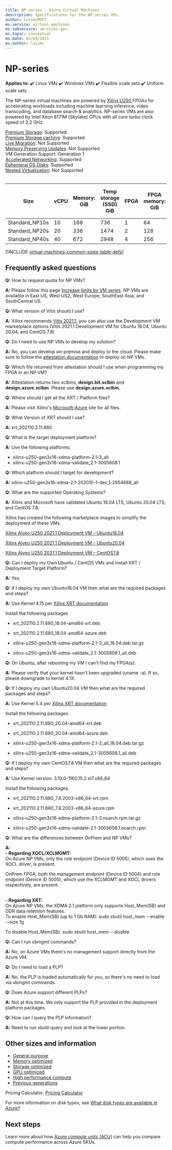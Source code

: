 ```yaml
---
title: NP-series - Azure Virtual Machines
description: Specifications for the NP-series VMs.
author: luismcMSFT
ms.service: virtual-machines
ms.subservice: vm-sizes-gpu
ms.topic: conceptual
ms.date: 02/09/2021
ms.author: luismc
---
```


# NP-series 

**Applies to:** :heavy_check_mark: Linux VMs :heavy_check_mark: Windows VMs :heavy_check_mark: Flexible scale sets :heavy_check_mark: Uniform scale sets

The NP-series virtual machines are powered by [Xilinx U250 ](https://www.xilinx.com/products/boards-and-kits/alveo/u250.html) FPGAs for accelerating workloads including machine learning inference, video transcoding, and database search & analytics. NP-series VMs are also powered by Intel Xeon 8171M (Skylake) CPUs with all core turbo clock speed of 3.2 GHz.

[Premium Storage](premium-storage-performance.md): Supported<br>
[Premium Storage caching](premium-storage-performance.md): Supported<br>
[Live Migration](maintenance-and-updates.md): Not Supported<br>
[Memory Preserving Updates](maintenance-and-updates.md): Not Supported<br>
VM Generation Support: Generation 1<br>
[Accelerated Networking](../virtual-network/create-vm-accelerated-networking-cli.md): Supported<br>
[Ephemeral OS Disks](ephemeral-os-disks.md): Supported<br>
[Nested Virtualization](/virtualization/hyper-v-on-windows/user-guide/nested-virtualization): Not Supported <br>
<br>

| Size | vCPU | Memory: GiB | Temp storage (SSD) GiB | FPGA | FPGA memory: GiB | Max data disks | Max NICs/ Expected network bandwidth (Mbps) | 
|---|---|---|---|---|---|---|---|
| Standard_NP10s | 10 | 168 | 736  | 1 | 64  | 8 | 1 / 7500 | 
| Standard_NP20s | 20 | 336 | 1474 | 2 | 128 | 16 | 2 / 15000 | 
| Standard_NP40s | 40 | 672 | 2948 | 4 | 256 | 32 | 4 / 30000 | 



[!INCLUDE [virtual-machines-common-sizes-table-defs](../../includes/virtual-machines-common-sizes-table-defs.md)]


##  Frequently asked questions

**Q:** How to request quota for NP VMs?

**A:** Please follow this page [Increase limits by VM series](../azure-portal/supportability/per-vm-quota-requests.md). NP VMs are available in East US, West US2, West Europe, SouthEast Asia, and SouthCentral US.

**Q:** What version of Vitis should I use? 

**A:** Xilinx recommends [Vitis 2021.1](https://www.xilinx.com/products/design-tools/vitis/vitis-platform.html), you can also use the Development VM marketplace options (Vitis 2021.1 Development VM for Ubuntu 18.04, Ubuntu 20.04, and CentOS 7.8)

**Q:** Do I need to use NP VMs to develop my solution? 

**A:** No, you can develop on-premise and deploy to the cloud. Please make sure to follow the [attestation documentation](./field-programmable-gate-arrays-attestation.md) to deploy on NP VMs. 

**Q:** Which file returned from attestation should I use when programming my FPGA in an NP VM?

**A:** Attestation returns two xclbins, **design.bit.xclbin** and **design.azure.xclbin**. Please use **design.azure.xclbin**.

**Q:** Where should I get all the XRT / Platform files?

**A:** Please visit Xilinx's [Microsoft-Azure](https://www.xilinx.com/microsoft-azure.html) site for all files.

**Q:** What Version of XRT should I use?

**A:** xrt_202110.2.11.680

**Q:** What is the target deployment platform?

**A:** Use the following platforms.
- xilinx-u250-gen3x16-xdma-platform-2.1-3_all
- xilinx-u250-gen3x16-xdma-validate_2.1-3005608.1 

**Q:** Which platform should I target for development?

**A:** xilinx-u250-gen3x16-xdma-2.1-202010-1-dev_1-2954688_all 

**Q:** What are the supported Operating Systems? 

**A:** Xilinx and Microsoft have validated Ubuntu 18.04 LTS, Ubuntu 20.04 LTS, and CentOS 7.8.

 Xilinx has created the following marketplace images to simplify the deployment of these VMs. 

[Xilinx Alveo U250 2021.1 Deployment VM – Ubuntu18.04](https://azuremarketplace.microsoft.com/en-us/marketplace/apps/xilinx.xilinx_xrt2021_1_ubuntu1804_deployment_image)

[Xilinx Alveo U250 2021.1 Deployment VM – Ubuntu20.04](https://azuremarketplace.microsoft.com/en-us/marketplace/apps/xilinx.xilinx_xrt2021_1_ubuntu2004_deployment_image)

[Xilinx Alveo U250 2021.1 Deployment VM – CentOS7.8](https://azuremarketplace.microsoft.com/en-us/marketplace/apps/xilinx.xilinx_xrt2021_1_centos78_deployment_image)

**Q:** Can I deploy my Own Ubuntu / CentOS VMs and install XRT / Deployment Target Platform? 

**A:** Yes.

**Q:** If I deploy my own Ubuntu18.04 VM then what are the required packages and steps?

**A:** Use Kernel 4.15 per [Xilinx XRT documentation](https://www.xilinx.com/support/documentation/sw_manuals/xilinx2021_1/ug1451-xrt-release-notes.pdf)
       
Install the following packages.
- xrt_202110.2.11.680_18.04-amd64-xrt.deb
       
- xrt_202110.2.11.680_18.04-amd64-azure.deb
       
- xilinx-u250-gen3x16-xdma-platform-2.1-3_all_18.04.deb.tar.gz
       
- xilinx-u250-gen3x16-xdma-validate_2.1-3005608.1_all.deb  

**Q:** On Ubuntu, after rebooting my VM I can't find my FPGA(s): 

**A:** Please verify that your kernel hasn't been upgraded (uname -a). If so, please downgrade to  kernel 4.1X. 

**Q:** If I deploy my own Ubuntu20.04 VM then what are the required packages and steps?

**A:** Use Kernel 5.4 per [Xilinx XRT documentation](https://www.xilinx.com/support/documentation/sw_manuals/xilinx2021_1/ug1451-xrt-release-notes.pdf)
       
Install the following packages.
- xrt_202110.2.11.680_20.04-amd64-xrt.deb
       
- xrt_202110.2.11.680_20.04-amd64-azure.deb
       
- xilinx-u250-gen3x16-xdma-platform-2.1-3_all_18.04.deb.tar.gz
       
- xilinx-u250-gen3x16-xdma-validate_2.1-3005608.1_all.deb  


**Q:** If I deploy my own CentOS7.8 VM then what are the required packages and steps?

**A:** Use Kernel version: 3.10.0-1160.15.2.el7.x86_64

 Install the following packages.
   
 - xrt_202110.2.11.680_7.8.2003-x86_64-xrt.rpm 
      
 - xrt_202110.2.11.680_7.8.2003-x86_64-azure.rpm 
     
 - xilinx-u250-gen3x16-xdma-platform-2.1-3.noarch.rpm.tar.gz 
      
 - xilinx-u250-gen3x16-xdma-validate-2.1-3005608.1.noarch.rpm  

**Q:** What are the differences between OnPrem and NP VMs?

**A:** 
<br>
<b>- Regarding XOCL/XCLMGMT: </b>
<br>
On Azure NP VMs, only the role endpoint (Device ID 5005), which uses the XOCL driver, is present.

OnPrem FPGA, both the management endpoint (Device ID 5004) and role endpoint (Device ID 5005), which use the XCLMGMT and XOCL drivers respectively, are present.

<br>
<b>- Regarding XRT: </b>
<br>
On Azure NP VMs, the XDMA 2.1 platform only supports Host_Mem(SB) and DDR data retention features. 
<br>
To enable Host_Mem(SB) (up to 1 Gb RAM):  sudo xbutil host_mem --enable --size 1g 

To disable Host_Mem(SB): sudo xbutil host_mem --disable 

**Q:** Can I run xbmgmt commands? 

**A:** No, on Azure VMs there's no management support directly from the Azure VM. 

 **Q:** Do I need to load a PLP? 

**A:** No, the PLP is loaded automatically for you, so there's no need to load via xbmgmt commands. 

 
**Q:** Does Azure support different PLPs? 

**A:** Not at this time. We only support the PLP provided in the deployment platform packages. 

**Q:** How can I query the PLP information? 

**A:** Need to run xbutil query and look at the lower portion. 



## Other sizes and information

- [General purpose](sizes-general.md)
- [Memory optimized](sizes-memory.md)
- [Storage optimized](sizes-storage.md)
- [GPU optimized](sizes-gpu.md)
- [High performance compute](sizes-hpc.md)
- [Previous generations](sizes-previous-gen.md)

Pricing Calculator: [Pricing Calculator](https://azure.microsoft.com/pricing/calculator/)

For more information on disk types, see [What disk types are available in Azure?](disks-types.md)

## Next steps

Learn more about how [Azure compute units (ACU)](acu.md) can help you compare compute performance across Azure SKUs.
